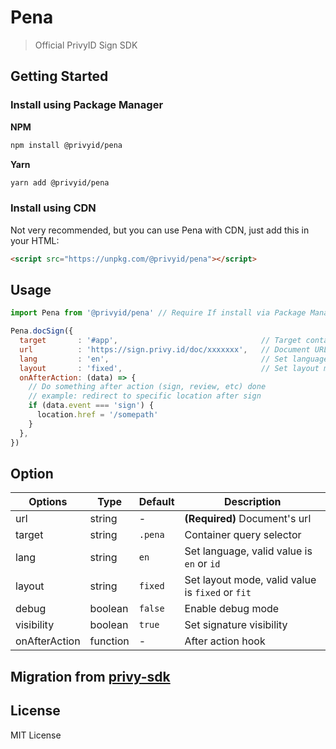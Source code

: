 # Pena

> Official PrivyID Sign SDK

## Getting Started

### Install using Package Manager

**NPM**

```bash
npm install @privyid/pena
```

**Yarn**
```bash
yarn add @privyid/pena
```

### Install using CDN

Not very recommended, but you can use Pena with CDN, just add this in your HTML:

```html
<script src="https://unpkg.com/@privyid/pena"></script>
```

## Usage

```js
import Pena from '@privyid/pena' // Require If install via Package Manager

Pena.docSign({
  target       : '#app',                                // Target container
  url          : 'https://sign.privy.id/doc/xxxxxxx',   // Document URL
  lang         : 'en',                                  // Set language, 'en' or 'id'
  layout       : 'fixed',                               // Set layout mode, 'fixed' or 'fit'
  onAfterAction: (data) => {
    // Do something after action (sign, review, etc) done
    // example: redirect to specific location after sign
    if (data.event === 'sign') {
      location.href = '/somepath'
    }
  },
})
```

## Option

| Options       | Type     | Default | Description                                      |
|---------------|----------|---------|--------------------------------------------------|
| url           | string   | -       | **(Required)** Document's url                    |
| target        | string   | `.pena` | Container query selector                         |
| lang          | string   | `en`    | Set language, valid value is `en` or `id`        |
| layout        | string   | `fixed` | Set layout mode, valid value is `fixed` or `fit` |
| debug         | boolean  | `false` | Enable debug mode                                |
| visibility    | boolean  | `true`  | Set signature visibility                         |
| onAfterAction | function | -       | After action hook                                |





## Migration from [privy-sdk](https://www.npmjs.com/package/privy-sdk)

## License

MIT License
